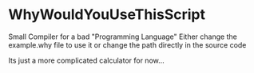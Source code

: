 # WhyWouldYouUseThisScript
Small Compiler for a bad "Programming Language"
Either change the example.why file to use it or change the path directly in the source code

Its just a more complicated calculator for now...
